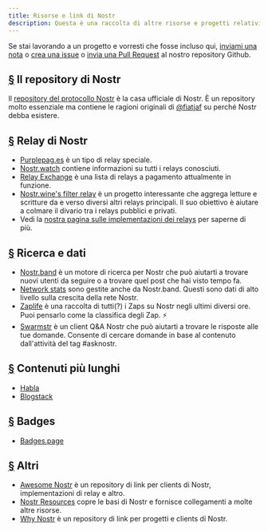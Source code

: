 ```yaml
---
title: Risorse e link di Nostr
description: Questa è una raccolta di altre risorse e progetti relativi a
---
```


Se stai lavorando a un progetto e vorresti che fosse incluso qui, [inviami una nota](https://snort.social/p/npub1zuuajd7u3sx8xu92yav9jwxpr839cs0kc3q6t56vd5u9q033xmhsk6c2uc) o [crea una issue](https://github.com/erskingardner/nostr-how/issues) o [invia una Pull Request](https://github.com/erskingardner/nostr-how/pulls) al nostro repository Github.

## [§](#il-nostr-repo) Il repository di Nostr

Il [repository del protocollo Nostr](https://github.com/nostr-protocol/nostr) è la casa ufficiale di Nostr. È un repository molto essenziale ma contiene le ragioni originali di [@fiatjaf](https://github.com/fiatjaf) su perché Nostr debba esistere.

## [§](#rele) Relay di Nostr

-   [Purplepag.es](https://purplepag.es/what) è un tipo di relay speciale.
-   [Nostr.watch](https://nostr.watch/relays/find) contiene informazioni su tutti i relays conosciuti.
-   [Relay Exchange](https://relay.exchange/) è una lista di relays a pagamento attualmente in funzione.
-   [Nostr.wine's filter relay](https://nostr-wine.github.io/filter-relay/) è un progetto interessante che aggrega letture e scritture da e verso diversi altri relays principali. Il suo obiettivo è aiutare a colmare il divario tra i relays pubblici e privati.
-   Vedi la [nostra pagina sulle implementazioni dei relays](/it/relay-implementations) per saperne di più.

## [§](#ricerca-dati) Ricerca e dati

-   [Nostr.band](https://nostr.band) è un motore di ricerca per Nostr che può aiutarti a trovare nuovi utenti da seguire o a trovare quel post che hai visto tempo fa.
-   [Network stats](https://stats.nostr.band) sono gestite anche da Nostr.band. Questi sono dati di alto livello sulla crescita della rete Nostr.
-   [Zaplife](https://zaplife.lol) è una raccolta di tutti(?) i Zaps su Nostr negli ultimi diversi ore. Puoi pensarlo come la classifica degli Zap. ⚡
-   [Swarmstr](https://swarmstr.com) è un client Q&A Nostr che può aiutarti a trovare le risposte alle tue domande. Consente di cercare domande in base al contenuto dall'attività del tag #asknostr.

## [§](#contenuti-lunghi) Contenuti più lunghi

-   [Habla](https://habla.news)
-   [Blogstack](https://blogstack.io/)

## [§](#badges) Badges

-   [Badges.page](https://badges.page/)

## [§](#altri) Altri

-   [Awesome Nostr](https://www.nostr.net) è un repository di link per clients di Nostr, implementazioni di relay e altro.
-   [Nostr Resources](https://nostr-resources.com) copre le basi di Nostr e fornisce collegamenti a molte altre risorse.
-   [Why Nostr](https://whynostr.com/) è un repository di link per progetti e clients di Nostr.
